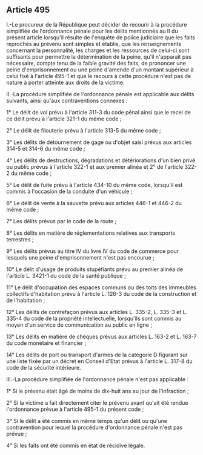 Article 495
----
I.-Le procureur de la République peut décider de recourir à la procédure
simplifiée de l'ordonnance pénale pour les délits mentionnés au II du présent
article lorsqu'il résulte de l'enquête de police judiciaire que les faits
reprochés au prévenu sont simples et établis, que les renseignements concernant
la personnalité, les charges et les ressources de celui-ci sont suffisants pour
permettre la détermination de la peine, qu'il n'apparaît pas nécessaire, compte
tenu de la faible gravité des faits, de prononcer une peine d'emprisonnement ou
une peine d'amende d'un montant supérieur à celui fixé à l'article 495-1 et que
le recours à cette procédure n'est pas de nature à porter atteinte aux droits de
la victime.

II.-La procédure simplifiée de l'ordonnance pénale est applicable aux délits
suivants, ainsi qu'aux contraventions connexes :

1° Le délit de vol prévu à l'article 311-3 du code pénal ainsi que le recel de
ce délit prévu à l'article 321-1 du même code ;

2° Le délit de filouterie prévu à l'article 313-5 du même code ;

3° Les délits de détournement de gage ou d'objet saisi prévus aux articles 314-5
et 314-6 du même code ;

4° Les délits de destructions, dégradations et détériorations d'un bien privé ou
public prévus à l'article 322-1 et aux premier alinéa et 2° de l'article 322-2
du même code ;

5° Le délit de fuite prévu à l'article 434-10 du même code, lorsqu'il est commis
à l'occasion de la conduite d'un véhicule ;

6° Le délit de vente à la sauvette prévu aux articles 446-1 et 446-2 du même
code ;

7° Les délits prévus par le code de la route ;

8° Les délits en matière de réglementations relatives aux transports terrestres
;

9° Les délits prévus au titre IV du livre IV du code de commerce pour lesquels
une peine d'emprisonnement n'est pas encourue ;

10° Le délit d'usage de produits stupéfiants prévu au premier alinéa de
l'article L. 3421-1 du code de la santé publique ;

11° Le délit d'occupation des espaces communs ou des toits des immeubles
collectifs d'habitation prévu à l'article L. 126-3 du code de la construction et
de l'habitation ;

12° Les délits de contrefaçon prévus aux articles L. 335-2, L. 335-3 et L. 335-4
du code de la propriété intellectuelle, lorsqu'ils sont commis au moyen d'un
service de communication au public en ligne ;

13° Les délits en matière de chèques prévus aux articles L. 163-2 et L. 163-7 du
code monétaire et financier ;

14° Les délits de port ou transport d'armes de la catégorie D figurant sur une
liste fixée par un décret en Conseil d'Etat prévus à l'article L. 317-8 du code
de la sécurité intérieure.

III.-La procédure simplifiée de l'ordonnance pénale n'est pas applicable :

1° Si le prévenu était âgé de moins de dix-huit ans au jour de l'infraction ;

2° Si la victime a fait directement citer le prévenu avant qu'ait été rendue
l'ordonnance prévue à l'article 495-1 du présent code ;

3° Si le délit a été commis en même temps qu'un délit ou qu'une contravention
pour lequel la procédure d'ordonnance pénale n'est pas prévue ;

4° Si les faits ont été commis en état de récidive légale.
